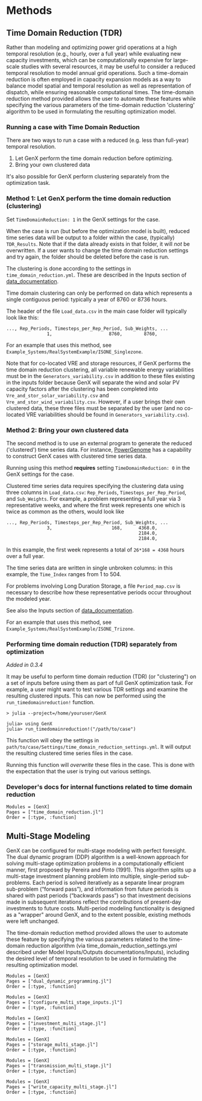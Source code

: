 # Methods
## Time Domain Reduction (TDR)

Rather than modeling and optimizing power grid operations at a high temporal resolution (e.g., hourly, over a full year) while evaluating new capacity investments, which can be computationally expensive for large-scale studies with several resources, it may be useful to consider a reduced temporal resolution to model annual grid operations.
Such a time-domain reduction is often employed in capacity expansion models as a way to balance model spatial and temporal resolution as well as representation of dispatch, while ensuring reasonable computational times.
The time-domain reduction method provided allows the user to automate these features while specifying the various parameters of the time-domain reduction 'clustering' algorithm to be used in formulating the resulting optimization model.

### Running a case with Time Domain Reduction

There are two ways to run a case with a reduced (e.g. less than full-year) temporal resolution.
1. Let GenX perform the time domain reduction before optimizing.
2. Bring your own clustered data

It's also possible for GenX perform clustering separately from the optimization task.

### Method 1: Let GenX perform the time domain reduction (clustering)

Set `TimeDomainReduction: 1` in the GenX settings for the case.

When the case is run (but before the optimization model is built), 
reduced time series data will be output to a folder within the case, (typically) `TDR_Results`.
Note that if the data already exists in that folder, it will *not* be overwritten.
If a user wants to change the time domain reduction settings and try again, the folder should be deleted before the case is run.

The clustering is done according to the settings in `time_domain_reduction.yml`.
These are described in the Inputs section of [data_documentation](data_documentation.md).

Time domain clustering can only be performed on data which represents a single contiguous period: typically a year of 8760 or 8736 hours.

The header of the file `Load_data.csv` in the main case folder will typically look like this:
```
..., Rep_Periods, Timesteps_per_Rep_Period, Sub_Weights, ...
               1,                     8760,        8760,
```

For an example that uses this method, see `Example_Systems/RealSystemExample/ISONE_Singlezone`.

Note that for co-located VRE and storage resources, if GenX performs the time domain reduction clustering, all variable renewable energy variabilities must be in the `Generators_variability.csv` in addition to these files existing in the inputs folder because GenX will separate the wind and solar PV capacity factors after the clustering has been completed into `Vre_and_stor_solar_variability.csv` and `Vre_and_stor_wind_variability.csv`.
However, if a user brings their own clustered data, these three files must be separated by the user (and no co-located VRE variabilities should be found in `Generators_variability.csv`).

### Method 2: Bring your own clustered data
The second method is to use an external program to generate the reduced ('clustered') time series data.
For instance, [PowerGenome](https://github.com/PowerGenome/PowerGenome) has a capability to construct GenX cases with clustered time series data.

Running using this method **requires** setting `TimeDomainReduction: 0` in the GenX settings for the case.

Clustered time series data requires specifying the clustering data using three columns in `Load_data.csv`: `Rep_Periods`, `Timesteps_per_Rep_Period`, and `Sub_Weights`.
For example, a problem representing a full year via 3 representative weeks, and where the first week represents one which is twice as common as the others, would look like

```
..., Rep_Periods, Timesteps_per_Rep_Period, Sub_Weights, ...
               3,                      168,      4368.0,
                                                 2184.0,
                                                 2184.0,
```
In this example, the first week represents a total of `26*168 = 4368` hours over a full year.

The time series data are written in single unbroken columns: in this example, the `Time_Index` ranges from 1 to 504.

For problems involving Long Duration Storage, a file `Period_map.csv` is necessary to describe how these representative periods occur throughout the modeled year.

See also the Inputs section of [data_documentation](data_documentation.md).

For an example that uses this method, see `Example_Systems/RealSystemExample/ISONE_Trizone`.

### Performing time domain reduction (TDR) separately from optimization
_Added in 0.3.4_

It may be useful to perform time domain reduction (TDR) (or "clustering") on a set of inputs before using them as part of full GenX optimization task.
For example, a user might want to test various TDR settings and examine the resulting clustered inputs.
This can now be performed using the `run_timedomainreduction!` function.

```
> julia --project=/home/youruser/GenX

julia> using GenX
julia> run_timedomainreduction!("/path/to/case")
```

This function will obey the settings in `path/to/case/Settings/time_domain_reduction_settings.yml`.
It will output the resulting clustered time series files in the case.

Running this function will *overwrite* these files in the case.
This is done with the expectation that the user is trying out various settings.


### Developer's docs for internal functions related to time domain reduction

```@autodocs
Modules = [GenX]
Pages = ["time_domain_reduction.jl"]
Order = [:type, :function]
```

## Multi-Stage Modeling

GenX can be configured for multi-stage modeling with perfect foresight. The dual dynamic program (DDP) algorithm is a well-known approach for solving multi-stage optimization problems in a computationally efficient manner, first proposed by Pereira and
Pinto (1991). This algorithm splits up a multi-stage investment planning problem into multiple, single-period sub-problems. Each period is solved iteratively as a separate linear program sub-problem (“forward pass”), and information from future periods is shared with past periods (“backwards pass”) so that investment decisions made in subsequent iterations reflect the contributions of present-day investments to future costs. Multi-period modeling functionality is designed as a "wrapper" around GenX, and to the extent possible, existing methods were left unchanged.

The time-domain reduction method provided allows the user to automate these feature by specifying the various parameters related to the time-domain reduction algorithm (via time\_domain\_reduction\_settings.yml described under  Model Inputs/Outputs documentations/Inputs), including the desired level of temporal resolution to be used in formulating the resulting optimization model.

```@autodocs
Modules = [GenX]
Pages = ["dual_dynamic_programming.jl"]
Order = [:type, :function]
```

```@autodocs
Modules = [GenX]
Pages = ["configure_multi_stage_inputs.jl"]
Order = [:type, :function]
```

```@autodocs
Modules = [GenX]
Pages = ["investment_multi_stage.jl"]
Order = [:type, :function]
```

```@autodocs
Modules = [GenX]
Pages = ["storage_multi_stage.jl"]
Order = [:type, :function]
```

```@autodocs
Modules = [GenX]
Pages = ["transmission_multi_stage.jl"]
Order = [:type, :function]
```

```@autodocs
Modules = [GenX]
Pages = ["write_capacity_multi_stage.jl"]
Order = [:type, :function]
```
